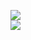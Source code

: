 [![](https://img.shields.io/badge/Made%20With-Github%20Spray-lightgrey.svg?style=for-the-badge&logo=github)](https://github.com/Annihil/github-spray#26097)  
[![](https://i.imgur.com/2DrTn0Z.gif)](https://github.com/Annihil/github-spray)